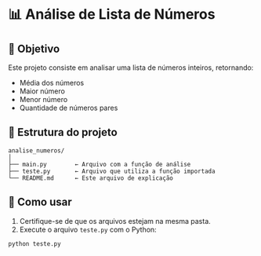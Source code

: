 # 📊 Análise de Lista de Números

## 🎯 Objetivo

Este projeto consiste em analisar uma lista de números inteiros, retornando:

- Média dos números
- Maior número
- Menor número
- Quantidade de números pares

## 📁 Estrutura do projeto

```
analise_numeros/
│
├── main.py        ← Arquivo com a função de análise
├── teste.py       ← Arquivo que utiliza a função importada
└── README.md      ← Este arquivo de explicação
```

## 🚀 Como usar

1. Certifique-se de que os arquivos estejam na mesma pasta.
2. Execute o arquivo `teste.py` com o Python:

```bash
python teste.py
```

